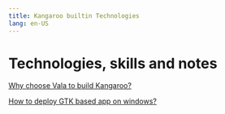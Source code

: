 ```yaml
---
title: Kangaroo builtin Technologies
lang: en-US
---
```


# Technologies, skills and notes
[Why choose Vala to build Kangaroo?](./why-choose-vala)

[How to deploy GTK based app on windows?](./how-to-deploy-gtk-app-on-windows.md)


